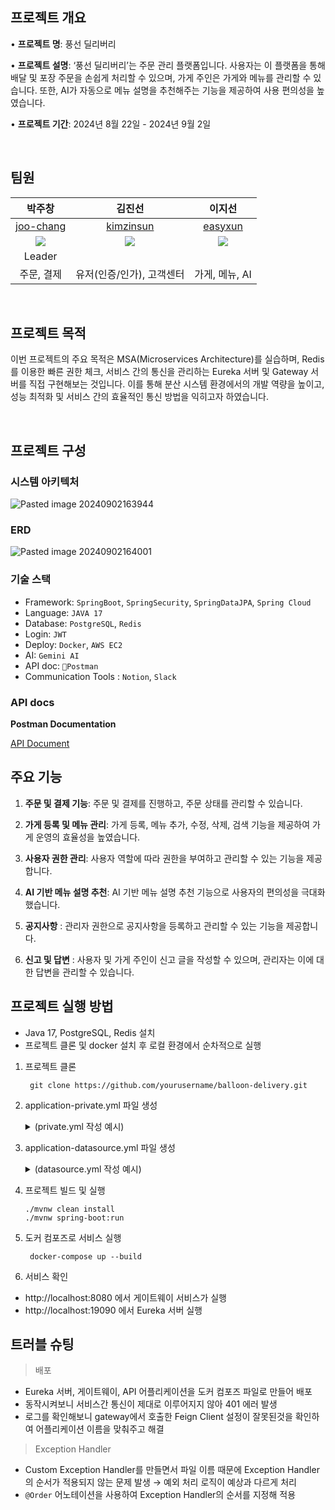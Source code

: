## 프로젝트 개요

• **프로젝트 명**: 풍선 딜리버리

• **프로젝트 설명**: ‘풍선 딜리버리’는 주문 관리 플랫폼입니다. 사용자는 이 플랫폼을 통해 배달 및 포장 주문을 손쉽게 처리할 수 있으며, 가게 주인은 가게와 메뉴를 관리할 수 있습니다. 또한, AI가 자동으로 메뉴 설명을 추천해주는 기능을 제공하여 사용 편의성을 높였습니다. 

• **프로젝트 기간**: 2024년 8월 22일 - 2024년 9월 2일

<br>
  
## 팀원

|박주창|김진선|이지선|
|:---:|:---:|:---:|
|[joo-chang](https://github.com/joo-chang)|[kimzinsun](https://github.com/kimzinsun)|[easyxun](https://github.com/easyxun)|
|![](https://avatars.githubusercontent.com/u/63954779?v=4")|![](https://avatars.githubusercontent.com/u/122031650?v=4")|![](https://avatars.githubusercontent.com/u/107982536?v=4)|
|Leader|||
|주문, 결제|유저(인증/인가), 고객센터|가게, 메뉴, AI|
<br>

## 프로젝트 목적 

이번 프로젝트의 주요 목적은 MSA(Microservices Architecture)를 실습하며, Redis를 이용한 빠른 권한 체크, 서비스 간의 통신을 관리하는 Eureka 서버 및 Gateway 서버를 직접 구현해보는 것입니다. 이를 통해 분산 시스템 환경에서의 개발 역량을 높이고, 성능 최적화 및 서비스 간의 효율적인 통신 방법을 익히고자 하였습니다.


<br>

## 프로젝트 구성

### 시스템 아키텍처

![Pasted image 20240902163944](https://github.com/user-attachments/assets/33d0cb1b-c8cb-4bb8-b942-8016c6962baf)



### ERD

![Pasted image 20240902164001](https://github.com/user-attachments/assets/3d792a80-cf1c-46b7-93ff-13a271a67ff2)


### 기술 스택

- Framework: `SpringBoot`, `SpringSecurity`, `SpringDataJPA`, `Spring Cloud`
- Language: `JAVA 17`
- Database: `PostgreSQL`, `Redis`
- Login: `JWT`
- Deploy: `Docker`,  `AWS EC2`
- AI: `Gemini AI`
- API doc: `Postman`
- Communication Tools : `Notion`, `Slack`

### API docs

**Postman Documentation**

[API Document](https://documenter.getpostman.com/view/37961544/2sAXjM4X9z)


## 주요 기능


1. **주문 및 결제 기능**: 주문 및 결제를 진행하고, 주문 상태를 관리할 수 있습니다.

2. **가게 등록 및 메뉴 관리**: 가게 등록, 메뉴 추가, 수정, 삭제, 검색 기능을 제공하여 가게 운영의 효율성을 높였습니다.

3. **사용자 권한 관리**: 사용자 역할에 따라 권한을 부여하고 관리할 수 있는 기능을 제공합니다.

4. **AI 기반 메뉴 설명 추천**:  AI 기반 메뉴 설명 추천 기능으로 사용자의 편의성을 극대화했습니다.

5. **공지사항** : 관리자 권한으로 공지사항을 등록하고 관리할 수 있는 기능을 제공합니다.

6. **신고 및 답변** : 사용자 및 가게 주인이 신고 글을 작성할 수 있으며, 관리자는 이에 대한 답변을 관리할 수 있습니다.


## 프로젝트 실행 방법
- Java 17, PostgreSQL, Redis 설치
- 프로젝트 클론 및 docker 설치 후 로컬 환경에서 순차적으로 실행
1. 프로젝트 클론
   ```
    git clone https://github.com/yourusername/balloon-delivery.git
   ```

2. application-private.yml 파일 생성
   <details>
   <summary>(private.yml 작성 예시)</summary>
     
   ```yaml
   jwt:
     secret: <your-jwt-secret>
     expiration: <your-expiration-time>
   ADMIN_TOKEN: <your-admin-token>
   ai:
     url: <your-ai-url>
   ```
   
3. application-datasource.yml 파일 생성
   <details>
   <summary>(datasource.yml 작성 예시)</summary>

   ```yaml
   spring:
     datasource:
        driver-class-name: org.postgresql.Driver
        url: jdbc:postgresql://<your-database-url>:<your-port>/<your-database-name>
        name: <your-username>
        password: <your-password>
   data:
     redis:
        host: <your-redis-host>
        port: <your-redis-port>
        username: <your-redis-username>
        password: <your-redis-password>
     jpa:
        hibernate:
          ddl-auto: update
        properties:
          hibernate:
            dialect: org.hibernate.dialect.PostgreSQLDialect
            format_sql: false
   ```

4. 프로젝트 빌드 및 실행
   ```
   ./mvnw clean install
   ./mvnw spring-boot:run
   ```

5. 도커 컴포즈로 서비스 실행
   ```
    docker-compose up --build
   ```

6. 서비스 확인
- http://localhost:8080 에서 게이트웨이 서비스가 실행
- http://localhost:19090 에서 Eureka 서버 실행
   
## 트러블 슈팅

> 배포
> 
- Eureka 서버, 게이트웨이, API 어플리케이션을 도커 컴포즈 파일로 만들어 배포
- 동작시켜보니 서비스간 통신이 제대로 이루어지지 않아 401 에러 발생
- 로그를 확인해보니 gateway에서 호출한 Feign Client 설정이 잘못된것을 확인하여 어플리케이션 이름을 맞춰주고 해결

> Exception Handler
> 
- Custom Exception Handler를 만들면서 파일 이름 때문에 Exception Handler의 순서가 적용되지 않는 문제 발생 → 예외 처리 로직이 예상과 다르게 처리
- `@Order` 어노테이션을 사용하여 Exception Handler의 순서를 지정해 적용
